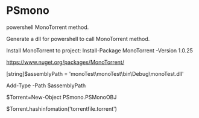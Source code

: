 # PSmono
powershell MonoTorrent method.

Generate a dll for powershell to call MonoTorrent method.

Install MonoTorrent to project: Install-Package MonoTorrent -Version 1.0.25

https://www.nuget.org/packages/MonoTorrent/

[string]$assemblyPath = 'monoTest\monoTest\bin\Debug\monoTest.dll'

Add-Type -Path $assemblyPath

$Torrent=New-Object PSmono.PSMonoOBJ

$Torrent.hashinfomation('torrentfile.torrent')
